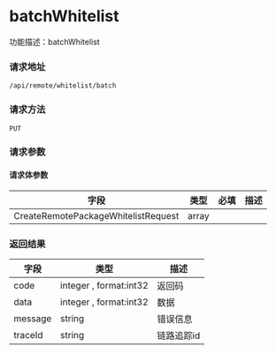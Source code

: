 # batchWhitelist
功能描述：batchWhitelist

### 请求地址
```
/api/remote/whitelist/batch
```

### 请求方法
`PUT`
### 请求参数



#### 请求体参数
| 字段 | 类型 | 必填 | 描述 |
| -------- | -------- | -------- | -------- |
| CreateRemotePackageWhitelistRequest     | array<CreateRemotePackageWhitelistRequest>   |  |

### 返回结果
| 字段 | 类型 | 描述 |
| -------- | -------- | -------- |
| code     | integer , format:int32  | 返回码 |
| data     | integer , format:int32  | 数据 |
| message     | string   | 错误信息 |
| traceId     | string   | 链路追踪id |

